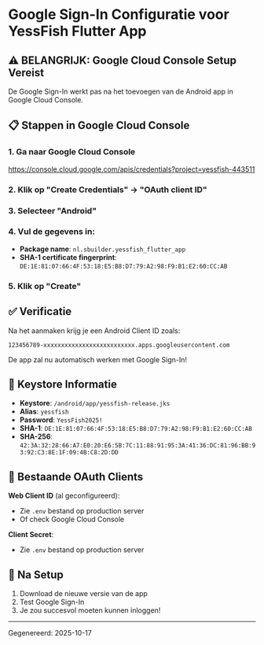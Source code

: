 # Google Sign-In Configuratie voor YessFish Flutter App

## ⚠️ BELANGRIJK: Google Cloud Console Setup Vereist

De Google Sign-In werkt pas na het toevoegen van de Android app in Google Cloud Console.

## 📋 Stappen in Google Cloud Console

### 1. Ga naar Google Cloud Console
https://console.cloud.google.com/apis/credentials?project=yessfish-443511

### 2. Klik op "Create Credentials" → "OAuth client ID"

### 3. Selecteer "Android"

### 4. Vul de gegevens in:
- **Package name**: `nl.sbuilder.yessfish_flutter_app`
- **SHA-1 certificate fingerprint**: `DE:1E:81:07:66:4F:53:18:E5:B8:D7:79:A2:98:F9:B1:E2:60:CC:AB`

### 5. Klik op "Create"

## ✅ Verificatie

Na het aanmaken krijg je een Android Client ID zoals:
```
123456789-xxxxxxxxxxxxxxxxxxxxxxxxxx.apps.googleusercontent.com
```

De app zal nu automatisch werken met Google Sign-In!

## 📱 Keystore Informatie

- **Keystore**: `/android/app/yessfish-release.jks`
- **Alias**: `yessfish`
- **Password**: `YessFish2025!`
- **SHA-1**: `DE:1E:81:07:66:4F:53:18:E5:B8:D7:79:A2:98:F9:B1:E2:60:CC:AB`
- **SHA-256**: `42:3A:32:28:66:A7:E0:20:E6:5B:7C:11:88:91:95:3A:41:36:DC:81:96:BB:93:92:C3:8E:1F:09:4B:C8:2D:DD`

## 🔐 Bestaande OAuth Clients

**Web Client ID** (al geconfigureerd):
- Zie `.env` bestand op production server
- Of check Google Cloud Console

**Client Secret**:
- Zie `.env` bestand op production server

## 🚀 Na Setup

1. Download de nieuwe versie van de app
2. Test Google Sign-In
3. Je zou succesvol moeten kunnen inloggen!

---
Gegenereerd: 2025-10-17
